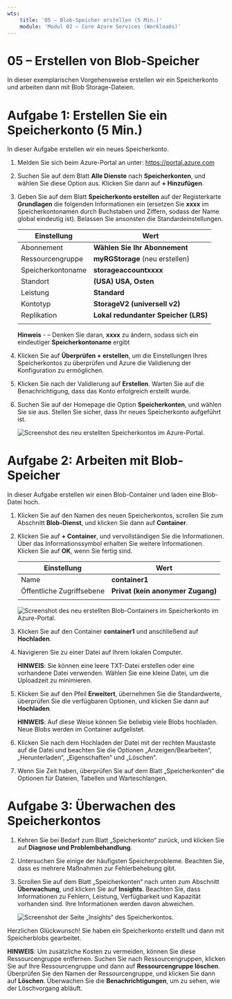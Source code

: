 ```yaml
---
wts:
    title: '05 – Blob-Speicher erstellen (5 Min.)'
    module: 'Modul 02 – Core Azure Services (Workloads)'
---
```

# 05 – Erstellen von Blob-Speicher

In dieser exemplarischen Vorgehensweise erstellen wir ein Speicherkonto und arbeiten dann mit Blob Storage-Dateien.

# Aufgabe 1: Erstellen Sie ein Speicherkonto (5 Min.)

In dieser Aufgabe erstellen wir ein neues Speicherkonto. 

1. Melden Sie sich beim Azure-Portal an unter: <a href="https://portal.azure.com" target="_blank"><span style="color: #0066cc;" color="#0066cc">https://portal.azure.com</span></a>

2. Suchen Sie auf dem Blatt **Alle Dienste** nach **Speicherkonten**, und wählen Sie diese Option aus. Klicken Sie dann auf **+ Hinzufügen**. 

3. Geben Sie auf dem Blatt **Speicherkonto erstellen** auf der Registerkarte **Grundlagen** die folgenden Informationen ein (ersetzen Sie **xxxx** im Speicherkontonamen durch Buchstaben und Ziffern, sodass der Name global eindeutig ist). Belassen Sie ansonsten die Standardeinstellungen.

    | Einstellung | Wert | 
    | --- | --- |
    | Abonnement | **Wählen Sie Ihr Abonnement** |
    | Ressourcengruppe | **myRGStorage** (neu erstellen) |
    | Speicherkontoname | **storageaccountxxxx** |
    | Standort | **(USA) USA, Osten**  |
    | Leistung | **Standard** |
    | Kontotyp | **StorageV2 (universell v2)** |
    | Replikation | **Lokal redundanter Speicher (LRS)** |
    | | |

    **Hinweis** -  – Denken Sie daran, **xxxx** zu ändern, sodass sich ein eindeutiger **Speicherkontoname** ergibt

5. Klicken Sie auf **Überprüfen + erstellen**, um die Einstellungen Ihres Speicherkontos zu überprüfen und Azure die Validierung der Konfiguration zu ermöglichen. 

6. Klicken Sie nach der Validierung auf **Erstellen**. Warten Sie auf die Benachrichtigung, dass das Konto erfolgreich erstellt wurde. 

7. Suchen Sie auf der Homepage die Option **Speicherkonten**, und wählen Sie sie aus. Stellen Sie sicher, dass Ihr neues Speicherkonto aufgeführt ist.

    ![Screenshot des neu erstellten Speicherkontos im Azure-Portal.](../images/0401.png)

# Aufgabe 2: Arbeiten mit Blob-Speicher

In dieser Aufgabe erstellen wir einen Blob-Container und laden eine Blob-Datei hoch. 

1. Klicken Sie auf den Namen des neuen Speicherkontos, scrollen Sie zum Abschnitt **Blob-Dienst**, und klicken Sie dann auf **Container**.

2. Klicken Sie auf **+ Container**, und vervollständigen Sie die Informationen. Über das Informationssymbol erhalten Sie weitere Informationen. Klicken Sie auf **OK**, wenn Sie fertig sind.


    | Einstellung | Wert |
    | --- | --- |
    | Name | **container1**  |
    | Öffentliche Zugriffsebene| **Privat (kein anonymer Zugang)** |
    | | |

    ![Screenshot des neu erstellten Blob-Containers im Speicherkonto im Azure-Portal.](../images/0402.png)

4. Klicken Sie auf den Container **container1** und anschließend auf **Hochladen**.

5. Navigieren Sie zu einer Datei auf Ihrem lokalen Computer. 

    **HINWEIS**: Sie können eine leere TXT-Datei erstellen oder eine vorhandene Datei verwenden. Wählen Sie eine kleine Datei, um die Uploadzeit zu minimieren.

6. Klicken Sie auf den Pfeil **Erweitert**, übernehmen Sie die Standardwerte, überprüfen Sie die verfügbaren Optionen, und klicken Sie dann auf **Hochladen**.

    **HINWEIS**: Auf diese Weise können Sie beliebig viele Blobs hochladen. Neue Blobs werden im Container aufgelistet.

7. Klicken Sie nach dem Hochladen der Datei mit der rechten Maustaste auf die Datei und beachten Sie die Optionen „Anzeigen/Bearbeiten“, „Herunterladen“, „Eigenschaften“ und „Löschen“. 

8. Wenn Sie Zeit haben, überprüfen Sie auf dem Blatt „Speicherkonten“ die Optionen für Dateien, Tabellen und Warteschlangen.

# Aufgabe 3: Überwachen des Speicherkontos

1. Kehren Sie bei Bedarf zum Blatt „Speicherkonto“ zurück, und klicken Sie auf **Diagnose und Problembehandlung**. 

2. Untersuchen Sie einige der häufigsten Speicherprobleme. Beachten Sie, dass es mehrere Maßnahmen zur Fehlerbehebung gibt.

3. Scrollen Sie auf dem Blatt „Speicherkonten“ nach unten zum Abschnitt **Überwachung**, und klicken Sie auf **Insights**. Beachten Sie, dass Informationen zu Fehlern, Leistung, Verfügbarkeit und Kapazität vorhanden sind. Ihre Informationen werden davon abweichen.

    ![Screenshot der Seite „Insights“ des Speicherkontos.](../images/0403.png)

Herzlichen Glückwunsch! Sie haben ein Speicherkonto erstellt und dann mit Speicherblobs gearbeitet.

**HINWEIS**: Um zusätzliche Kosten zu vermeiden, können Sie diese Ressourcengruppe entfernen. Suchen Sie nach Ressourcengruppen, klicken Sie auf Ihre Ressourcengruppe und dann auf **Ressourcengruppe löschen**. Überprüfen Sie den Namen der Ressourcengruppe, und klicken Sie dann auf **Löschen**. Überwachen Sie die **Benachrichtigungen**, um zu sehen, wie der Löschvorgang abläuft.
